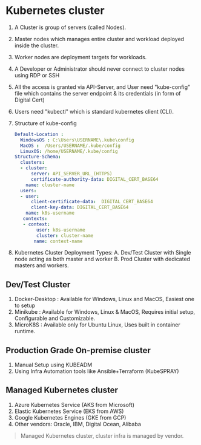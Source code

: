 # Kubernetes cluster

1.	A Cluster is group of servers (called Nodes).
1.	Master nodes which manages entire cluster and workload deployed inside the cluster.
1.	Worker nodes are deployment targets for workloads.
1.	A Developer or Administrator should never connect to cluster nodes using RDP or SSH
1.	All the access is granted via API-Server, and User need "kube-config" file
		which contains the server endpoint &  its credentials (in form of Digital Cert)
1.	Users need "kubectl" which is standard kubernetes client (CLI).
1.	Structure of kube-config

	```yml
	Default-Location : 
	  WindowsOS : C:\Users\USERNAME\.kube\config
	  MacOS :  /Users/USERNAME/.kube/config
	  LinuxOS: /home/USERNAME/.kube/config
	Structure-Schema:
	  clusters:
	  - cluster:
		  server: API_SERVER_URL_(HTTPS)
		  certificate-authority-data: DIGITAL_CERT_BASE64
	    name: cluster-name
	  users:
	  - user:
	  	  client-certificate-data:  DIGITAL_CERT_BASE64
		  client-key-data: DIGITAL_CERT_BASE64
	    name: k8s-username    
	   contexts:
	   - context:
	        user: k8s-username
			cluster: cluster-name
	       name: context-name
	```

1.	Kubernetes Cluster Deployment Types:
	A. Dev/Test Cluster with Single node acting as both master and worker
	B. Prod Cluster with dedicated masters and workers.


## Dev/Test Cluster 

1.	Docker-Desktop : Available for Windows, Linux and MacOS, Easiest one to setup
1.	Minikube :  Available for Windows, Linux & MacOS, Requires initial setup, Configurable and Customizable.
1.	MicroK8S : Available only for Ubuntu Linux, Uses built in container runtime.

## Production Grade On-premise cluster

1.	Manual Setup using KUBEADM
1.	Using Infra Automation tools like Ansible+Terraform (KubeSPRAY)

## Managed Kubernetes cluster

1.	Azure Kubernetes Service (AKS from Microsoft)
1.	Elastic Kubernetes Service (EKS from AWS)
1.	Google Kubernetes Engines (GKE from GCP)
1.	Other vendors: Oracle, IBM, Digital Ocean, Alibaba

> Managed Kubernetes cluster, cluster infra is managed by vendor.
